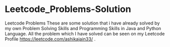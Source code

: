 # Leetcode_Problems-Solution
 Leetcode Problems
These are some solution that i have already solved by my own Problem Solving Skills and Programming Skills in Java and Python Language.
All the problem which I have solved can be seen on my Leetcode Profile
https://leetcode.com/ashikajain33/ .

